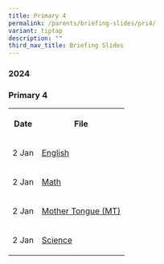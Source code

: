 ```yaml
---
title: Primary 4
permalink: /parents/briefing-slides/pri4/
variant: tiptap
description: ""
third_nav_title: Briefing Slides
---
```

<h3><strong>2024</strong></h3>
<h3><strong>Primary 4</strong></h3>
<table style="minWidth: 50px">
<colgroup>
<col>
<col>
</colgroup>
<tbody>
<tr>
<th rowspan="1" colspan="1">
<p>Date</p>
</th>
<th rowspan="1" colspan="1">
<p>File</p>
</th>
</tr>
<tr>
<td rowspan="1" colspan="1">
<p>2 Jan</p>
</td>
<td rowspan="1" colspan="1">
<p><a href="/files/Briefing Slides 2025/Pri 4/P4_EL_Curriculum_2025.pdf" rel="noopener nofollow" target="_blank">English</a>
</p>
</td>
</tr>
<tr>
<td rowspan="1" colspan="1">
<p>2 Jan</p>
</td>
<td rowspan="1" colspan="1">
<p><a href="/files/Briefing Slides 2025/Pri 4/P4_Math_Curriculum_Briefing_2025.pdf" rel="noopener nofollow" target="_blank">Math</a>
</p>
</td>
</tr>
<tr>
<td rowspan="1" colspan="1">
<p>2 Jan</p>
</td>
<td rowspan="1" colspan="1">
<p><a href="/files/Briefing Slides 2025/Pri 4/P4_MT_curriculum_briefing_2025.pdf" rel="noopener nofollow" target="_blank">Mother Tongue (MT)</a>
</p>
</td>
</tr>
<tr>
<td rowspan="1" colspan="1">
<p>2 Jan</p>
</td>
<td rowspan="1" colspan="1">
<p><a href="/files/Briefing Slides 2025/Pri 4/P4_Science_Curriculum_Briefing.pdf" rel="noopener nofollow" target="_blank">Science</a>
</p>
</td>
</tr>
</tbody>
</table>
<p></p>